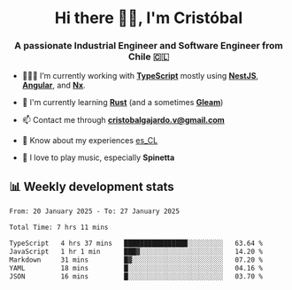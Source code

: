 <h1 align="center">Hi there ✌🏻, I'm Cristóbal</h1>
<h3 align="center">A passionate Industrial Engineer and Software Engineer from Chile 🇨🇱</h3>

- 🧑🏻‍💻 I’m currently working with **[TypeScript](https://www.typescriptlang.org)** mostly using **[NestJS](https://nestjs.com)**, **[Angular](https://angular.io)**, and **[Nx](https://nx.dev)**.

- 🌱 I'm currently learning **[Rust](https://www.rust-lang.org)** (and a sometimes **[Gleam](https://gleam.run/)**)

- 📫 Contact me through **cristobalgajardo.v@gmail.com**

- 📄 Know about my experiences [es_CL](https://bit.ly/cv-cristobal-gajardo)

- 🎸 I love to play music, especially **Spinetta**

## 📊 Weekly development stats

<!--START_SECTION:waka-->

```txt
From: 20 January 2025 - To: 27 January 2025

Total Time: 7 hrs 11 mins

TypeScript   4 hrs 37 mins   ████████████████░░░░░░░░░   63.64 %
JavaScript   1 hr 1 min      ███▓░░░░░░░░░░░░░░░░░░░░░   14.20 %
Markdown     31 mins         █▓░░░░░░░░░░░░░░░░░░░░░░░   07.20 %
YAML         18 mins         █░░░░░░░░░░░░░░░░░░░░░░░░   04.16 %
JSON         16 mins         █░░░░░░░░░░░░░░░░░░░░░░░░   03.70 %
```

<!--END_SECTION:waka-->
